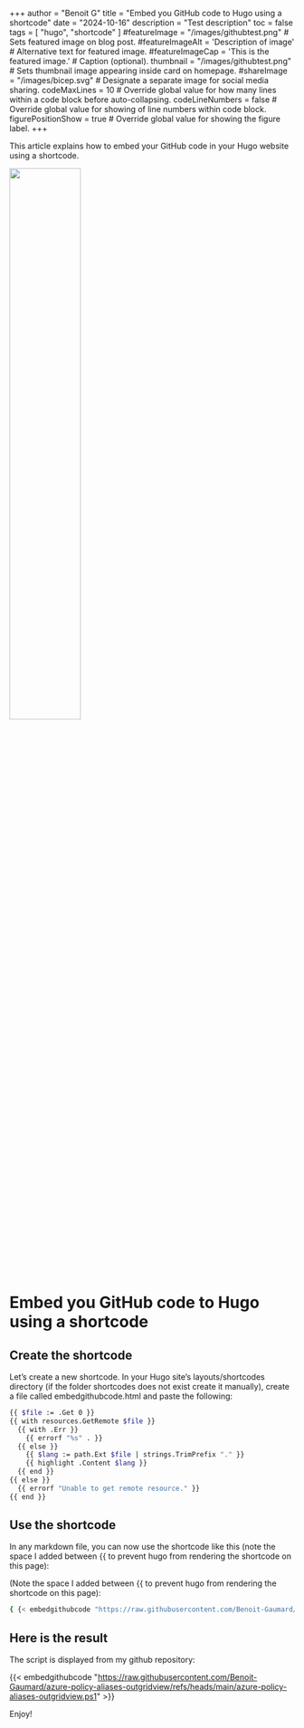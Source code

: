 +++
author = "Benoit G"
title = "Embed you GitHub code to Hugo using a shortcode"
date = "2024-10-16"
description = "Test description"
toc = false
tags = [
    "hugo",
    "shortcode"
]
#featureImage = "/images/githubtest.png" # Sets featured image on blog post.
#featureImageAlt = 'Description of image' # Alternative text for featured image.
#featureImageCap = 'This is the featured image.' # Caption (optional).
thumbnail = "/images/githubtest.png" # Sets thumbnail image appearing inside card on homepage.
#shareImage = "/images/bicep.svg" # Designate a separate image for social media sharing.
codeMaxLines = 10 # Override global value for how many lines within a code block before auto-collapsing.
codeLineNumbers = false # Override global value for showing of line numbers within code block.
figurePositionShow = true # Override global value for showing the figure label.
+++

This article explains how to embed your GitHub code in your Hugo website using a shortcode.
<!--more-->

<img src="/images/githubtest.png" width="50%" height="50%">

# Embed you GitHub code to Hugo using a shortcode

## Create the shortcode

Let’s create a new shortcode. In your Hugo site’s layouts/shortcodes directory (if the folder shortcodes does not exist create it manually), create a file called embedgithubcode.html and paste the following:

```Bash
{{ $file := .Get 0 }}
{{ with resources.GetRemote $file }}
  {{ with .Err }}
    {{ errorf "%s" . }}
  {{ else }}
    {{ $lang := path.Ext $file | strings.TrimPrefix "." }}
    {{ highlight .Content $lang }}
  {{ end }}
{{ else }}
  {{ errorf "Unable to get remote resource." }}
{{ end }}
```

## Use the shortcode

In any markdown file, you can now use the shortcode like this (note the space I added between {{ to prevent hugo from rendering the shortcode on this page):

(Note the space I added between {{ to prevent hugo from rendering the shortcode on this page):

```Bash
{ {< embedgithubcode "https://raw.githubusercontent.com/Benoit-Gaumard/azure-policy-aliases-outgridview/refs/heads/main/azure-policy-aliases-outgridview.ps1" >}}
```
## Here is the result

The script is displayed from my github repository:

{{< embedgithubcode "https://raw.githubusercontent.com/Benoit-Gaumard/azure-policy-aliases-outgridview/refs/heads/main/azure-policy-aliases-outgridview.ps1" >}}

Enjoy!